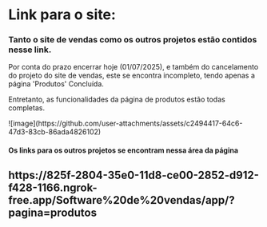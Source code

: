 <h1>Link para o site:</h1>
<h3>Tanto o site de vendas como os outros projetos estão contidos nesse link.</h3>
<p>Por conta do prazo encerrar hoje (01/07/2025), e também do cancelamento do projeto do site de vendas, este se encontra incompleto, tendo apenas a página 'Produtos' Concluída.</p>
<p>Entretanto, as funcionalidades da página de produtos estão todas completas.</p>
![image](https://github.com/user-attachments/assets/c2494417-64c6-47d3-83cb-86ada4826102)
<h4>Os links para os outros projetos se encontram nessa área da página</h4>
<h2>https://825f-2804-35e0-11d8-ce00-2852-d912-f428-1166.ngrok-free.app/Software%20de%20vendas/app/?pagina=produtos</h2>
